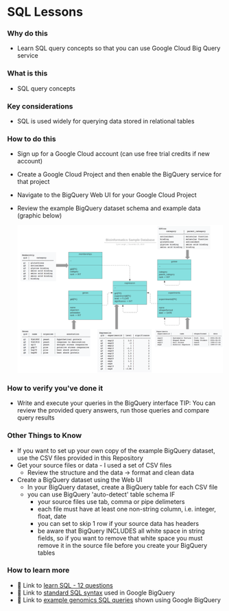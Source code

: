 # SQL Lessons


### Why do this
 - Learn SQL query concepts so that you can use Google Cloud Big Query service

### What is this
 - SQL query concepts

### Key considerations
 - SQL is used widely for querying data stored in relational tables

### How to do this
- Sign up for a Google Cloud account (can use free trial credits if new account)
- Create a Google Cloud Project and then enable the BigQuery service for that project
- Navigate to the BigQuery Web UI for your Google Cloud Project
- Review the example BigQuery dataset schema and example data (graphic below)

  [![SQL Keywords](/1_Files_&_Data/SQL-concept-graphics/sql-data-model.png)]()

### How to verify you've done it
 - Write and execute your queries in the BigQuery interface
  TIP: You can review the provided query answers, run those queries and compare query results


### Other Things to Know
 - If you want to set up your own copy of the example BigQuery dataset, use the CSV files provided in this Repository
  - Get your source files or data - I used a set of CSV files
    - Review the structure and the data -> format and clean data
  - Create a BigQuery dataset using the Web UI
    - In your BigQuery dataset, create a BigQuery table for each CSV file 
    - you can use BigQuery 'auto-detect' table schema IF
      - your source files use tab, comma or pipe delimeters 
      - each file must have at least one non-string column, i.e. integer, float, date
      - you can set to skip 1 row if your source data has headers
      - be aware that BigQuery INCLUDES all white space in string fields, so if you want to remove that white space you must remove it in the source file before you create your BigQuery tables


### How to learn more
 - 📘 Link to [learn SQL - 12 questions](https://en.wikibooks.org/wiki/Data_Management_in_Bioinformatics/SQL_Exercises)
 - 📘 Link to [standard SQL syntax](https://cloud.google.com/bigquery/docs/reference/standard-sql/query-syntax) used in Google BigQuery  
  - 📘 Link to [example genomics SQL queries](https://codelabs.developers.google.com/codelabs/genomics-vcfbq/#4) shown using Google BigQuery 
 
